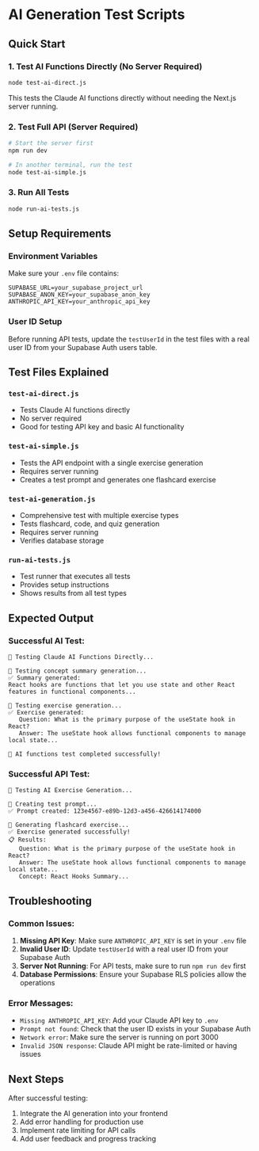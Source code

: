 # AI Generation Test Scripts

## Quick Start

### 1. Test AI Functions Directly (No Server Required)
```bash
node test-ai-direct.js
```
This tests the Claude AI functions directly without needing the Next.js server running.

### 2. Test Full API (Server Required)
```bash
# Start the server first
npm run dev

# In another terminal, run the test
node test-ai-simple.js
```

### 3. Run All Tests
```bash
node run-ai-tests.js
```

## Setup Requirements

### Environment Variables
Make sure your `.env` file contains:
```
SUPABASE_URL=your_supabase_project_url
SUPABASE_ANON_KEY=your_supabase_anon_key
ANTHROPIC_API_KEY=your_anthropic_api_key
```

### User ID Setup
Before running API tests, update the `testUserId` in the test files with a real user ID from your Supabase Auth users table.

## Test Files Explained

### `test-ai-direct.js`
- Tests Claude AI functions directly
- No server required
- Good for testing API key and basic AI functionality

### `test-ai-simple.js`
- Tests the API endpoint with a single exercise generation
- Requires server running
- Creates a test prompt and generates one flashcard exercise

### `test-ai-generation.js`
- Comprehensive test with multiple exercise types
- Tests flashcard, code, and quiz generation
- Requires server running
- Verifies database storage

### `run-ai-tests.js`
- Test runner that executes all tests
- Provides setup instructions
- Shows results from all test types

## Expected Output

### Successful AI Test:
```
🤖 Testing Claude AI Functions Directly...

📝 Testing concept summary generation...
✅ Summary generated:
React hooks are functions that let you use state and other React features in functional components...

🎯 Testing exercise generation...
✅ Exercise generated:
   Question: What is the primary purpose of the useState hook in React?
   Answer: The useState hook allows functional components to manage local state...

🎉 AI functions test completed successfully!
```

### Successful API Test:
```
🤖 Testing AI Exercise Generation...

📝 Creating test prompt...
✅ Prompt created: 123e4567-e89b-12d3-a456-426614174000

🎯 Generating flashcard exercise...
✅ Exercise generated successfully!
📋 Results:
   Question: What is the primary purpose of the useState hook in React?
   Answer: The useState hook allows functional components to manage local state...
   Concept: React Hooks Summary...
```

## Troubleshooting

### Common Issues:

1. **Missing API Key**: Make sure `ANTHROPIC_API_KEY` is set in your `.env` file
2. **Invalid User ID**: Update `testUserId` with a real user ID from your Supabase Auth
3. **Server Not Running**: For API tests, make sure to run `npm run dev` first
4. **Database Permissions**: Ensure your Supabase RLS policies allow the operations

### Error Messages:
- `Missing ANTHROPIC_API_KEY`: Add your Claude API key to `.env`
- `Prompt not found`: Check that the user ID exists in your Supabase Auth
- `Network error`: Make sure the server is running on port 3000
- `Invalid JSON response`: Claude API might be rate-limited or having issues

## Next Steps

After successful testing:
1. Integrate the AI generation into your frontend
2. Add error handling for production use
3. Implement rate limiting for API calls
4. Add user feedback and progress tracking
